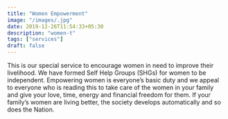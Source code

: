 ```yaml
---
title: "Women Empowerment"
image: "/images/.jpg"
date: 2019-12-26T11:54:33+05:30
description: "women-t"
tags: ["services"]
draft: false
---
```


This is our special service to encourage women in need to improve their livelihood. We have formed Self Help Groups (SHGs) for women to be independent. Empowering women is everyone’s basic duty and we appeal to everyone who is reading this to take care of the women in your family and give your love, time, energy and financial freedom for them. If your family’s women are living better, the society develops automatically and so does the Nation.
